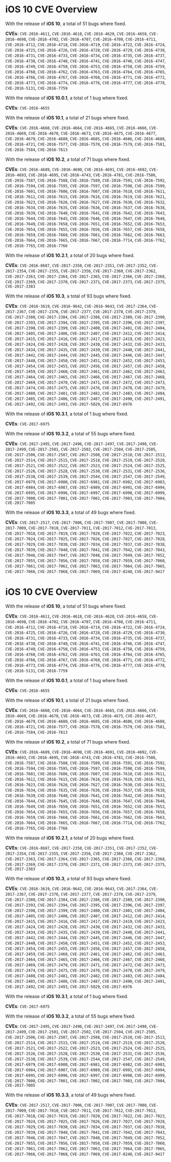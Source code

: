 # iOS 10 CVE Overview

With the release of **iOS 10**, a total of 51 bugs where fixed.

**CVEs**: `CVE-2016-4611`, `CVE-2016-4618`, `CVE-2016-4620`, `CVE-2016-4658`, `CVE-2016-4698`, `CVE-2016-4702`, `CVE-2016-4707`, `CVE-2016-4708`, `CVE-2016-4711`, `CVE-2016-4712`, `CVE-2016-4718`, `CVE-2016-4719`, `CVE-2016-4722`, `CVE-2016-4724`, `CVE-2016-4725`, `CVE-2016-4726`, `CVE-2016-4728`, `CVE-2016-4729`, `CVE-2016-4730`, `CVE-2016-4731`, `CVE-2016-4733`, `CVE-2016-4734`, `CVE-2016-4735`, `CVE-2016-4737`, `CVE-2016-4738`, `CVE-2016-4740`, `CVE-2016-4741`, `CVE-2016-4746`, `CVE-2016-4747`, `CVE-2016-4749`, `CVE-2016-4750`, `CVE-2016-4753`, `CVE-2016-4758`, `CVE-2016-4759`, `CVE-2016-4760`, `CVE-2016-4762`, `CVE-2016-4763`, `CVE-2016-4764`, `CVE-2016-4765`, `CVE-2016-4766`, `CVE-2016-4767`, `CVE-2016-4768`, `CVE-2016-4771`, `CVE-2016-4772`, `CVE-2016-4773`, `CVE-2016-4774`, `CVE-2016-4776`, `CVE-2016-4777`, `CVE-2016-4778`, `CVE-2016-5131`, `CVE-2016-7759`



With the release of **iOS 10.0.1**, a total of 1 bug where fixed.

**CVEs**: `CVE-2016-4655`



With the release of **iOS 10.1**, a total of 21 bugs where fixed.

**CVEs**: `CVE-2016-4660`, `CVE-2016-4664`, `CVE-2016-4665`, `CVE-2016-4666`, `CVE-2016-4669`, `CVE-2016-4670`, `CVE-2016-4673`, `CVE-2016-4675`, `CVE-2016-4677`, `CVE-2016-4679`, `CVE-2016-4680`, `CVE-2016-4685`, `CVE-2016-4686`, `CVE-2016-4688`, `CVE-2016-4721`, `CVE-2016-7577`, `CVE-2016-7578`, `CVE-2016-7579`, `CVE-2016-7581`, `CVE-2016-7584`, `CVE-2016-7613`



With the release of **iOS 10.2**, a total of 71 bugs where fixed.

**CVEs**: `CVE-2016-4689`, `CVE-2016-4690`, `CVE-2016-4691`, `CVE-2016-4692`, `CVE-2016-4693`, `CVE-2016-4695`, `CVE-2016-4743`, `CVE-2016-4781`, `CVE-2016-7586`, `CVE-2016-7587`, `CVE-2016-7588`, `CVE-2016-7589`, `CVE-2016-7591`, `CVE-2016-7592`, `CVE-2016-7594`, `CVE-2016-7595`, `CVE-2016-7597`, `CVE-2016-7598`, `CVE-2016-7599`, `CVE-2016-7601`, `CVE-2016-7606`, `CVE-2016-7607`, `CVE-2016-7610`, `CVE-2016-7611`, `CVE-2016-7612`, `CVE-2016-7615`, `CVE-2016-7616`, `CVE-2016-7619`, `CVE-2016-7621`, `CVE-2016-7623`, `CVE-2016-7626`, `CVE-2016-7627`, `CVE-2016-7630`, `CVE-2016-7632`, `CVE-2016-7634`, `CVE-2016-7635`, `CVE-2016-7636`, `CVE-2016-7637`, `CVE-2016-7638`, `CVE-2016-7639`, `CVE-2016-7640`, `CVE-2016-7641`, `CVE-2016-7642`, `CVE-2016-7643`, `CVE-2016-7644`, `CVE-2016-7645`, `CVE-2016-7646`, `CVE-2016-7647`, `CVE-2016-7648`, `CVE-2016-7649`, `CVE-2016-7650`, `CVE-2016-7651`, `CVE-2016-7652`, `CVE-2016-7653`, `CVE-2016-7654`, `CVE-2016-7655`, `CVE-2016-7656`, `CVE-2016-7657`, `CVE-2016-7658`, `CVE-2016-7659`, `CVE-2016-7660`, `CVE-2016-7661`, `CVE-2016-7662`, `CVE-2016-7663`, `CVE-2016-7664`, `CVE-2016-7665`, `CVE-2016-7667`, `CVE-2016-7714`, `CVE-2016-7762`, `CVE-2016-7765`, `CVE-2016-7766`



With the release of **iOS 10.2.1**, a total of 20 bugs where fixed.

**CVEs**: `CVE-2016-8687`, `CVE-2017-2350`, `CVE-2017-2351`, `CVE-2017-2352`, `CVE-2017-2354`, `CVE-2017-2355`, `CVE-2017-2356`, `CVE-2017-2360`, `CVE-2017-2362`, `CVE-2017-2363`, `CVE-2017-2364`, `CVE-2017-2365`, `CVE-2017-2366`, `CVE-2017-2368`, `CVE-2017-2369`, `CVE-2017-2370`, `CVE-2017-2371`, `CVE-2017-2373`, `CVE-2017-2375`, `CVE-2017-2383`



With the release of **iOS 10.3**, a total of 93 bugs where fixed.

**CVEs**: `CVE-2016-3619`, `CVE-2016-9642`, `CVE-2016-9643`, `CVE-2017-2364`, `CVE-2017-2367`, `CVE-2017-2376`, `CVE-2017-2377`, `CVE-2017-2378`, `CVE-2017-2379`, `CVE-2017-2380`, `CVE-2017-2384`, `CVE-2017-2386`, `CVE-2017-2389`, `CVE-2017-2390`, `CVE-2017-2393`, `CVE-2017-2394`, `CVE-2017-2395`, `CVE-2017-2396`, `CVE-2017-2397`, `CVE-2017-2398`, `CVE-2017-2399`, `CVE-2017-2400`, `CVE-2017-2401`, `CVE-2017-2404`, `CVE-2017-2405`, `CVE-2017-2406`, `CVE-2017-2407`, `CVE-2017-2412`, `CVE-2017-2414`, `CVE-2017-2415`, `CVE-2017-2416`, `CVE-2017-2417`, `CVE-2017-2419`, `CVE-2017-2423`, `CVE-2017-2424`, `CVE-2017-2428`, `CVE-2017-2430`, `CVE-2017-2432`, `CVE-2017-2433`, `CVE-2017-2434`, `CVE-2017-2435`, `CVE-2017-2439`, `CVE-2017-2440`, `CVE-2017-2441`, `CVE-2017-2442`, `CVE-2017-2444`, `CVE-2017-2445`, `CVE-2017-2446`, `CVE-2017-2447`, `CVE-2017-2448`, `CVE-2017-2450`, `CVE-2017-2451`, `CVE-2017-2452`, `CVE-2017-2453`, `CVE-2017-2454`, `CVE-2017-2455`, `CVE-2017-2456`, `CVE-2017-2457`, `CVE-2017-2458`, `CVE-2017-2459`, `CVE-2017-2460`, `CVE-2017-2461`, `CVE-2017-2462`, `CVE-2017-2463`, `CVE-2017-2464`, `CVE-2017-2465`, `CVE-2017-2466`, `CVE-2017-2467`, `CVE-2017-2468`, `CVE-2017-2469`, `CVE-2017-2470`, `CVE-2017-2471`, `CVE-2017-2472`, `CVE-2017-2473`, `CVE-2017-2474`, `CVE-2017-2475`, `CVE-2017-2476`, `CVE-2017-2478`, `CVE-2017-2479`, `CVE-2017-2480`, `CVE-2017-2481`, `CVE-2017-2482`, `CVE-2017-2483`, `CVE-2017-2484`, `CVE-2017-2485`, `CVE-2017-2486`, `CVE-2017-2487`, `CVE-2017-2490`, `CVE-2017-2491`, `CVE-2017-2492`, `CVE-2017-2493`, `CVE-2017-5029`, `CVE-2017-6976`



With the release of **iOS 10.3.1**, a total of 1 bug where fixed.

**CVEs**: `CVE-2017-6975`



With the release of **iOS 10.3.2**, a total of 55 bugs where fixed.

**CVEs**: `CVE-2017-2495`, `CVE-2017-2496`, `CVE-2017-2497`, `CVE-2017-2498`, `CVE-2017-2499`, `CVE-2017-2501`, `CVE-2017-2502`, `CVE-2017-2504`, `CVE-2017-2505`, `CVE-2017-2506`, `CVE-2017-2507`, `CVE-2017-2508`, `CVE-2017-2510`, `CVE-2017-2513`, `CVE-2017-2514`, `CVE-2017-2515`, `CVE-2017-2518`, `CVE-2017-2519`, `CVE-2017-2520`, `CVE-2017-2521`, `CVE-2017-2522`, `CVE-2017-2523`, `CVE-2017-2524`, `CVE-2017-2525`, `CVE-2017-2526`, `CVE-2017-2528`, `CVE-2017-2530`, `CVE-2017-2531`, `CVE-2017-2536`, `CVE-2017-2538`, `CVE-2017-2539`, `CVE-2017-2544`, `CVE-2017-2547`, `CVE-2017-2549`, `CVE-2017-6979`, `CVE-2017-6980`, `CVE-2017-6981`, `CVE-2017-6982`, `CVE-2017-6983`, `CVE-2017-6984`, `CVE-2017-6987`, `CVE-2017-6989`, `CVE-2017-6991`, `CVE-2017-6994`, `CVE-2017-6995`, `CVE-2017-6996`, `CVE-2017-6997`, `CVE-2017-6998`, `CVE-2017-6999`, `CVE-2017-7000`, `CVE-2017-7001`, `CVE-2017-7002`, `CVE-2017-7003`, `CVE-2017-7004`, `CVE-2017-7005`



With the release of **iOS 10.3.3**, a total of 49 bugs where fixed.

**CVEs**: `CVE-2017-2517`, `CVE-2017-7006`, `CVE-2017-7007`, `CVE-2017-7008`, `CVE-2017-7009`, `CVE-2017-7010`, `CVE-2017-7011`, `CVE-2017-7012`, `CVE-2017-7013`, `CVE-2017-7018`, `CVE-2017-7019`, `CVE-2017-7020`, `CVE-2017-7022`, `CVE-2017-7023`, `CVE-2017-7024`, `CVE-2017-7025`, `CVE-2017-7026`, `CVE-2017-7027`, `CVE-2017-7028`, `CVE-2017-7029`, `CVE-2017-7030`, `CVE-2017-7034`, `CVE-2017-7037`, `CVE-2017-7038`, `CVE-2017-7039`, `CVE-2017-7040`, `CVE-2017-7041`, `CVE-2017-7042`, `CVE-2017-7043`, `CVE-2017-7046`, `CVE-2017-7047`, `CVE-2017-7048`, `CVE-2017-7049`, `CVE-2017-7052`, `CVE-2017-7055`, `CVE-2017-7056`, `CVE-2017-7058`, `CVE-2017-7059`, `CVE-2017-7060`, `CVE-2017-7061`, `CVE-2017-7062`, `CVE-2017-7063`, `CVE-2017-7064`, `CVE-2017-7065`, `CVE-2017-7066`, `CVE-2017-7068`, `CVE-2017-7069`, `CVE-2017-8248`, `CVE-2017-9417`



# iOS 10 CVE Overview

With the release of **iOS 10**, a total of 51 bugs where fixed.

**CVEs**: `CVE-2016-4611`, `CVE-2016-4618`, `CVE-2016-4620`, `CVE-2016-4658`, `CVE-2016-4698`, `CVE-2016-4702`, `CVE-2016-4707`, `CVE-2016-4708`, `CVE-2016-4711`, `CVE-2016-4712`, `CVE-2016-4718`, `CVE-2016-4719`, `CVE-2016-4722`, `CVE-2016-4724`, `CVE-2016-4725`, `CVE-2016-4726`, `CVE-2016-4728`, `CVE-2016-4729`, `CVE-2016-4730`, `CVE-2016-4731`, `CVE-2016-4733`, `CVE-2016-4734`, `CVE-2016-4735`, `CVE-2016-4737`, `CVE-2016-4738`, `CVE-2016-4740`, `CVE-2016-4741`, `CVE-2016-4746`, `CVE-2016-4747`, `CVE-2016-4749`, `CVE-2016-4750`, `CVE-2016-4753`, `CVE-2016-4758`, `CVE-2016-4759`, `CVE-2016-4760`, `CVE-2016-4762`, `CVE-2016-4763`, `CVE-2016-4764`, `CVE-2016-4765`, `CVE-2016-4766`, `CVE-2016-4767`, `CVE-2016-4768`, `CVE-2016-4771`, `CVE-2016-4772`, `CVE-2016-4773`, `CVE-2016-4774`, `CVE-2016-4776`, `CVE-2016-4777`, `CVE-2016-4778`, `CVE-2016-5131`, `CVE-2016-7759`



With the release of **iOS 10.0.1**, a total of 1 bug where fixed.

**CVEs**: `CVE-2016-4655`



With the release of **iOS 10.1**, a total of 21 bugs where fixed.

**CVEs**: `CVE-2016-4660`, `CVE-2016-4664`, `CVE-2016-4665`, `CVE-2016-4666`, `CVE-2016-4669`, `CVE-2016-4670`, `CVE-2016-4673`, `CVE-2016-4675`, `CVE-2016-4677`, `CVE-2016-4679`, `CVE-2016-4680`, `CVE-2016-4685`, `CVE-2016-4686`, `CVE-2016-4688`, `CVE-2016-4721`, `CVE-2016-7577`, `CVE-2016-7578`, `CVE-2016-7579`, `CVE-2016-7581`, `CVE-2016-7584`, `CVE-2016-7613`



With the release of **iOS 10.2**, a total of 71 bugs where fixed.

**CVEs**: `CVE-2016-4689`, `CVE-2016-4690`, `CVE-2016-4691`, `CVE-2016-4692`, `CVE-2016-4693`, `CVE-2016-4695`, `CVE-2016-4743`, `CVE-2016-4781`, `CVE-2016-7586`, `CVE-2016-7587`, `CVE-2016-7588`, `CVE-2016-7589`, `CVE-2016-7591`, `CVE-2016-7592`, `CVE-2016-7594`, `CVE-2016-7595`, `CVE-2016-7597`, `CVE-2016-7598`, `CVE-2016-7599`, `CVE-2016-7601`, `CVE-2016-7606`, `CVE-2016-7607`, `CVE-2016-7610`, `CVE-2016-7611`, `CVE-2016-7612`, `CVE-2016-7615`, `CVE-2016-7616`, `CVE-2016-7619`, `CVE-2016-7621`, `CVE-2016-7623`, `CVE-2016-7626`, `CVE-2016-7627`, `CVE-2016-7630`, `CVE-2016-7632`, `CVE-2016-7634`, `CVE-2016-7635`, `CVE-2016-7636`, `CVE-2016-7637`, `CVE-2016-7638`, `CVE-2016-7639`, `CVE-2016-7640`, `CVE-2016-7641`, `CVE-2016-7642`, `CVE-2016-7643`, `CVE-2016-7644`, `CVE-2016-7645`, `CVE-2016-7646`, `CVE-2016-7647`, `CVE-2016-7648`, `CVE-2016-7649`, `CVE-2016-7650`, `CVE-2016-7651`, `CVE-2016-7652`, `CVE-2016-7653`, `CVE-2016-7654`, `CVE-2016-7655`, `CVE-2016-7656`, `CVE-2016-7657`, `CVE-2016-7658`, `CVE-2016-7659`, `CVE-2016-7660`, `CVE-2016-7661`, `CVE-2016-7662`, `CVE-2016-7663`, `CVE-2016-7664`, `CVE-2016-7665`, `CVE-2016-7667`, `CVE-2016-7714`, `CVE-2016-7762`, `CVE-2016-7765`, `CVE-2016-7766`



With the release of **iOS 10.2.1**, a total of 20 bugs where fixed.

**CVEs**: `CVE-2016-8687`, `CVE-2017-2350`, `CVE-2017-2351`, `CVE-2017-2352`, `CVE-2017-2354`, `CVE-2017-2355`, `CVE-2017-2356`, `CVE-2017-2360`, `CVE-2017-2362`, `CVE-2017-2363`, `CVE-2017-2364`, `CVE-2017-2365`, `CVE-2017-2366`, `CVE-2017-2368`, `CVE-2017-2369`, `CVE-2017-2370`, `CVE-2017-2371`, `CVE-2017-2373`, `CVE-2017-2375`, `CVE-2017-2383`



With the release of **iOS 10.3**, a total of 93 bugs where fixed.

**CVEs**: `CVE-2016-3619`, `CVE-2016-9642`, `CVE-2016-9643`, `CVE-2017-2364`, `CVE-2017-2367`, `CVE-2017-2376`, `CVE-2017-2377`, `CVE-2017-2378`, `CVE-2017-2379`, `CVE-2017-2380`, `CVE-2017-2384`, `CVE-2017-2386`, `CVE-2017-2389`, `CVE-2017-2390`, `CVE-2017-2393`, `CVE-2017-2394`, `CVE-2017-2395`, `CVE-2017-2396`, `CVE-2017-2397`, `CVE-2017-2398`, `CVE-2017-2399`, `CVE-2017-2400`, `CVE-2017-2401`, `CVE-2017-2404`, `CVE-2017-2405`, `CVE-2017-2406`, `CVE-2017-2407`, `CVE-2017-2412`, `CVE-2017-2414`, `CVE-2017-2415`, `CVE-2017-2416`, `CVE-2017-2417`, `CVE-2017-2419`, `CVE-2017-2423`, `CVE-2017-2424`, `CVE-2017-2428`, `CVE-2017-2430`, `CVE-2017-2432`, `CVE-2017-2433`, `CVE-2017-2434`, `CVE-2017-2435`, `CVE-2017-2439`, `CVE-2017-2440`, `CVE-2017-2441`, `CVE-2017-2442`, `CVE-2017-2444`, `CVE-2017-2445`, `CVE-2017-2446`, `CVE-2017-2447`, `CVE-2017-2448`, `CVE-2017-2450`, `CVE-2017-2451`, `CVE-2017-2452`, `CVE-2017-2453`, `CVE-2017-2454`, `CVE-2017-2455`, `CVE-2017-2456`, `CVE-2017-2457`, `CVE-2017-2458`, `CVE-2017-2459`, `CVE-2017-2460`, `CVE-2017-2461`, `CVE-2017-2462`, `CVE-2017-2463`, `CVE-2017-2464`, `CVE-2017-2465`, `CVE-2017-2466`, `CVE-2017-2467`, `CVE-2017-2468`, `CVE-2017-2469`, `CVE-2017-2470`, `CVE-2017-2471`, `CVE-2017-2472`, `CVE-2017-2473`, `CVE-2017-2474`, `CVE-2017-2475`, `CVE-2017-2476`, `CVE-2017-2478`, `CVE-2017-2479`, `CVE-2017-2480`, `CVE-2017-2481`, `CVE-2017-2482`, `CVE-2017-2483`, `CVE-2017-2484`, `CVE-2017-2485`, `CVE-2017-2486`, `CVE-2017-2487`, `CVE-2017-2490`, `CVE-2017-2491`, `CVE-2017-2492`, `CVE-2017-2493`, `CVE-2017-5029`, `CVE-2017-6976`



With the release of **iOS 10.3.1**, a total of 1 bug where fixed.

**CVEs**: `CVE-2017-6975`



With the release of **iOS 10.3.2**, a total of 55 bugs where fixed.

**CVEs**: `CVE-2017-2495`, `CVE-2017-2496`, `CVE-2017-2497`, `CVE-2017-2498`, `CVE-2017-2499`, `CVE-2017-2501`, `CVE-2017-2502`, `CVE-2017-2504`, `CVE-2017-2505`, `CVE-2017-2506`, `CVE-2017-2507`, `CVE-2017-2508`, `CVE-2017-2510`, `CVE-2017-2513`, `CVE-2017-2514`, `CVE-2017-2515`, `CVE-2017-2518`, `CVE-2017-2519`, `CVE-2017-2520`, `CVE-2017-2521`, `CVE-2017-2522`, `CVE-2017-2523`, `CVE-2017-2524`, `CVE-2017-2525`, `CVE-2017-2526`, `CVE-2017-2528`, `CVE-2017-2530`, `CVE-2017-2531`, `CVE-2017-2536`, `CVE-2017-2538`, `CVE-2017-2539`, `CVE-2017-2544`, `CVE-2017-2547`, `CVE-2017-2549`, `CVE-2017-6979`, `CVE-2017-6980`, `CVE-2017-6981`, `CVE-2017-6982`, `CVE-2017-6983`, `CVE-2017-6984`, `CVE-2017-6987`, `CVE-2017-6989`, `CVE-2017-6991`, `CVE-2017-6994`, `CVE-2017-6995`, `CVE-2017-6996`, `CVE-2017-6997`, `CVE-2017-6998`, `CVE-2017-6999`, `CVE-2017-7000`, `CVE-2017-7001`, `CVE-2017-7002`, `CVE-2017-7003`, `CVE-2017-7004`, `CVE-2017-7005`



With the release of **iOS 10.3.3**, a total of 49 bugs where fixed.

**CVEs**: `CVE-2017-2517`, `CVE-2017-7006`, `CVE-2017-7007`, `CVE-2017-7008`, `CVE-2017-7009`, `CVE-2017-7010`, `CVE-2017-7011`, `CVE-2017-7012`, `CVE-2017-7013`, `CVE-2017-7018`, `CVE-2017-7019`, `CVE-2017-7020`, `CVE-2017-7022`, `CVE-2017-7023`, `CVE-2017-7024`, `CVE-2017-7025`, `CVE-2017-7026`, `CVE-2017-7027`, `CVE-2017-7028`, `CVE-2017-7029`, `CVE-2017-7030`, `CVE-2017-7034`, `CVE-2017-7037`, `CVE-2017-7038`, `CVE-2017-7039`, `CVE-2017-7040`, `CVE-2017-7041`, `CVE-2017-7042`, `CVE-2017-7043`, `CVE-2017-7046`, `CVE-2017-7047`, `CVE-2017-7048`, `CVE-2017-7049`, `CVE-2017-7052`, `CVE-2017-7055`, `CVE-2017-7056`, `CVE-2017-7058`, `CVE-2017-7059`, `CVE-2017-7060`, `CVE-2017-7061`, `CVE-2017-7062`, `CVE-2017-7063`, `CVE-2017-7064`, `CVE-2017-7065`, `CVE-2017-7066`, `CVE-2017-7068`, `CVE-2017-7069`, `CVE-2017-8248`, `CVE-2017-9417`



